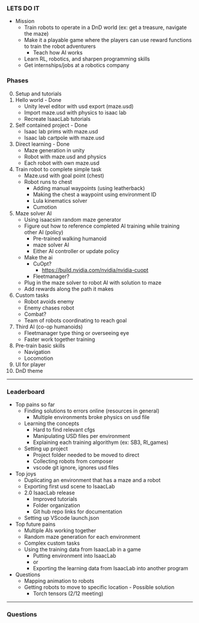 ### LETS DO IT
- Mission
    - Train robots to operate in a DnD world (ex: get a treasure, navigate the maze)
    - Make it a playable game where the players can use reward functions to train the robot adventurers
        - Teach how AI works
    - Learn RL, robotics, and sharpen programming skills
    - Get internships/jobs at a robotics company
### Phases
0. Setup and tutorials
1. Hello world - Done
    - Unity level editor with usd export (maze.usd)
    - Import maze.usd with physics to isaac lab
    - Recreate IsaacLab tutorials
2. Self contained project - Done
    - Isaac lab prims with maze.usd
    - Isaac lab cartpole with maze.usd
3. Direct learning - Done
    - Maze generation in unity
    - Robot with maze.usd and physics
    - Each robot with own maze.usd
4. Train robot to complete simple task
    - Maze.usd with goal point (chest)
    - Robot runs to chest
        - Adding manual waypoints (using leatherback)
        - Making the chest a waypoint using environment ID
        - Lula kinematics solver
        - Cumotion
5. Maze solver AI
    - Using isaacsim random maze generator
    - Figure out how to reference completed AI training while training other AI (policy)
        - Pre-trained walking humanoid
        - maze solver AI
        - Either AI controller or update policy
    - Make the ai
        - CuOpt?
            - https://build.nvidia.com/nvidia/nvidia-cuopt
        - Fleetmanager?
    - Plug in the maze solver to robot AI with solution to maze
    - Add rewards along the path it makes
6. Custom tasks
    - Robot avoids enemy
    - Enemy chases robot
    - Combat?
    - Team of robots coordinating to reach goal
7. Third AI (co-op humanoids)
    - Fleetmanager type thing or overseeing eye
    - Faster work together training
8. Pre-train basic skills
    - Navigation
    - Locomotion
9. UI for player
10. DnD theme

----------------------------------------------
### Leaderboard

- Top pains so far
    - Finding solutions to errors online (resources in general)
        - Multiple environments broke physics on usd file
    - Learning the concepts
        - Hard to find relevant cfgs
        - Manipulating USD files per environment
        - Explaining each training algorithym (ex: SB3, Rl_games)
    - Setting up project
        - Project folder needed to be moved to direct
        - Collecting robots from composer
        - vscode git ignore, ignores usd files
- Top joys
    - Duplicating an environment that has a maze and a robot
    - Exporting first usd scene to IsaacLab
    - 2.0 IsaacLab release
        - Improved tutorials
        - Folder organization
        - Git hub repo links for documentation
    - Setting up VScode launch.json
- Top future pains
    - Multiple AIs working together
    - Random maze generation for each environment
    - Complex custom tasks
    - Using the training data from IsaacLab in a game
        - Putting environment into IsaacLab
        - or
        - Exporting the learning data from IsaacLab into another program
- Questions
    - Mapping animation to robots
    - Getting robots to move to specific location - Possible solution
        - Torch tensors (2/12 meeting)
----------------------------------------------
### Questions
